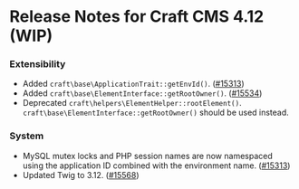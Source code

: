 # Release Notes for Craft CMS 4.12 (WIP)

### Extensibility
- Added `craft\base\ApplicationTrait::getEnvId()`. ([#15313](https://github.com/craftcms/cms/issues/15313))
- Added `craft\base\ElementInterface::getRootOwner()`. ([#15534](https://github.com/craftcms/cms/discussions/15534))
- Deprecated `craft\helpers\ElementHelper::rootElement()`. `craft\base\ElementInterface::getRootOwner()` should be used instead.

### System
- MySQL mutex locks and PHP session names are now namespaced using the application ID combined with the environment name. ([#15313](https://github.com/craftcms/cms/issues/15313))
- Updated Twig to 3.12. ([#15568](https://github.com/craftcms/cms/discussions/15568))
